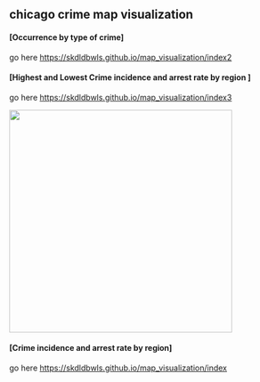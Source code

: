 ## chicago crime map visualization


#### [Occurrence by type of crime]

go here  https://skdldbwls.github.io/map_visualization/index2

#### [Highest and Lowest Crime incidence and arrest rate by region ]

go here  https://skdldbwls.github.io/map_visualization/index3


<div>
  <img width="400" src="https://user-images.githubusercontent.com/55826432/100894898-52c75780-3500-11eb-9a2f-3c38913d3b52.png">
</div>


#### [Crime incidence and arrest rate by region]

go here  https://skdldbwls.github.io/map_visualization/index
